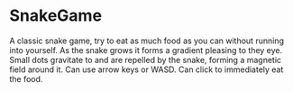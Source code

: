 # SnakeGame
A classic snake game, try to eat as much food as you can without running into yourself.
As the snake grows it forms a gradient pleasing to they eye. Small dots gravitate to and are repelled by the snake, forming a magnetic field around it. Can use arrow keys or WASD. Can click to immediately eat the food.
